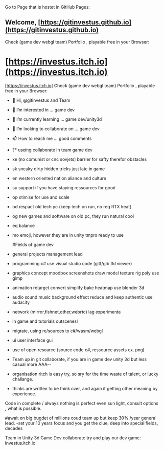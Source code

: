 Go to Page that is hostet in GitHub Pages:
## Welcome, [https://gitinvestus.github.io](https://gitinvestus.github.io) 

Check (game dev webgl team) Portfolio , playable free in your Browser:
# [https://investus.itch.io](https://investus.itch.io) 


[https://investus.itch.io]
Check (game dev webgl team) Portfolio , playable free in your Browser:

- 👋 Hi, @gitinvestus and Team
- 👀 I’m interested in ... game dev 
- 🌱 I’m currently learning ... game dev/unity3d
- 💞️ I’m looking to collaborate on ... game dev
- 📫 How to reach me ... good comments
- ?*  useing collaborate in team game dev
- xe  (no comunist or cnc sovjets) barrier for safty therefor obstacles
- sk  sneaky dirty hidden tricks just late in game
- en  western oriented nation aliance and culture
- su  support if you have staying ressources for good
- op  otimise for use and scale
- od  respact old tech pc (keep tech on run, no req RTX heat)
- og  new games and software on old pc, they run natural cool
- eq  balance
- mo  emoji, however they are in unity tmpro ready to use

  #Fields of game dev
- general projects management lead
- programming c# use visual studio code (gltf/glb 3d viewer)
- graphics concept moodbox screenshots draw model texture rig poly use gimp
- animation retarget convert simplify bake heatmap use blender 3d
- audio sound music background effect reduce and keep authentic use audacity
- network (mirror,fishnet,other,webrtc) lag experimenta
- in game and tutorials cutscenesl
- migrate, using re/sources to c#/wasm/webgl
- ui user interface gui
- use of open resource (source code c#, ressource assets ex. png)

- Team up in git collaborate, if you are in game dev unity 3d but less casual more AAA--
- organisation ritch is easy try, so sry for the time waste of talent, or lucky challange.
- thinks are written to be think over, and again it getting other meaning by experience.

Code in complete / always nothing is perfect even sun light, consult options , what is possible.
  
#await on big bugdet of millions coud team up but keep 30% /year general lead. 
-set your 10 years focus and you get the clue, deep into special fields, decades

<!---
gitinvestus/gitinvestus is a ✨ special ✨ repository because its `README.md` (this file) appears on your GitHub profile.
You can click the Preview link to take a look at your changes.
--->

Team in Unity 3d Game Dev collaborate try and play our dev game: investus.itch.io
